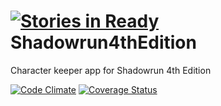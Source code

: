 [![Stories in Ready](https://badge.waffle.io/rsid/shadowrun4thedition.png?label=ready&title=Ready)](https://waffle.io/rsid/shadowrun4thedition)
Shadowrun4thEdition
===================

Character keeper app for Shadowrun 4th Edition

[![Code Climate](https://codeclimate.com/github/RSid/Shadowrun4thEdition.png)](https://codeclimate.com/github/RSid/Shadowrun4thEdition)
[![Coverage Status](https://coveralls.io/repos/RSid/Shadowrun4thEdition/badge.png)](https://coveralls.io/r/RSid/Shadowrun4thEdition)
